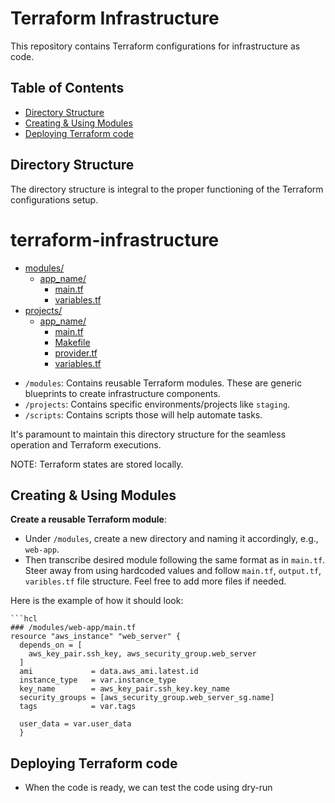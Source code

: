 # Terraform Infrastructure

This repository contains Terraform configurations for infrastructure as code.

## Table of Contents

- [Directory Structure](#directory-structure)
- [Creating & Using Modules](#creating--using-modules)
- [Deploying Terraform code](#deploying-terraform-code)


## Directory Structure

The directory structure is integral to the proper functioning of the Terraform configurations setup.

# terraform-infrastructure

* [modules/](./modules)
  * [app_name/](./modules/web-app)
    * [main.tf](./modules/web-app/main.tf)
    * [variables.tf](./modules/web-app/variables.tf)
* [projects/](./projects)
  * [app_name/](./projects/web-app)
    * [main.tf](./projects/web-app/main.tf)
    * [Makefile](./projects/web-appp/Makefile)
    * [provider.tf](./projects/web-app/provider.tf)
    * [variables.tf](./projects/web-app/variables.tf)




- `/modules`: Contains reusable Terraform modules. These are generic blueprints to create infrastructure components.
- `/projects`: Contains specific environments/projects like `staging`. 
- `/scripts`: Contains scripts those will help automate tasks. 


It's paramount to maintain this directory structure for the seamless operation and Terraform executions.

NOTE: Terraform states are stored locally.

## Creating & Using Modules
   

 **Create a reusable  Terraform module**:

   - Under `/modules`, create a new directory and naming it accordingly, e.g., `web-app`.
   - Then transcribe desired module following the same format as in `main.tf`. Steer away from using hardcoded values and follow `main.tf`, `output.tf`, `varibles.tf` file structure. Feel free to add more files if needed.
   
   Here is the example of how it should look:

    ```hcl
    ### /modules/web-app/main.tf
    resource "aws_instance" "web_server" {
      depends_on = [
        aws_key_pair.ssh_key, aws_security_group.web_server
      ]
      ami             = data.aws_ami.latest.id
      instance_type   = var.instance_type
      key_name        = aws_key_pair.ssh_key.key_name
      security_groups = [aws_security_group.web_server_sg.name]
      tags            = var.tags

      user_data = var.user_data
      }
    

## Deploying Terraform code
    
  - When the code is ready, we can test the code using dry-run